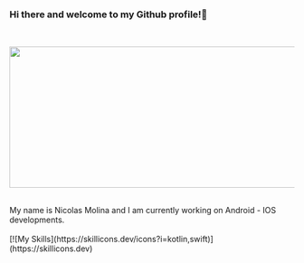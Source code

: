 ### Hi there and welcome to my Github profile!👋 
<br>

<p align=”center”>
<img src=”https://github.com/njm181/njm181/assets/42520564/e6ec09ed-12cd-4520-9378-72868855b5d2" width="900" height="250">
</p>


<br>
My name is Nicolas Molina and I am currently working on Android - IOS developments.
<br>
<br>
[![My Skills](https://skillicons.dev/icons?i=kotlin,swift)](https://skillicons.dev)

<!--
**njm181/njm181** is a ✨ _special_ ✨ repository because its `README.md` (this file) appears on your GitHub profile.

Here are some ideas to get you started:

- 🔭 I’m currently working on ...
- 🌱 I’m currently learning ...
- 👯 I’m looking to collaborate on ...
- 🤔 I’m looking for help with ...
- 💬 Ask me about ...
- 📫 How to reach me: ...
- 😄 Pronouns: ...
- ⚡ Fun fact: ...
-->
